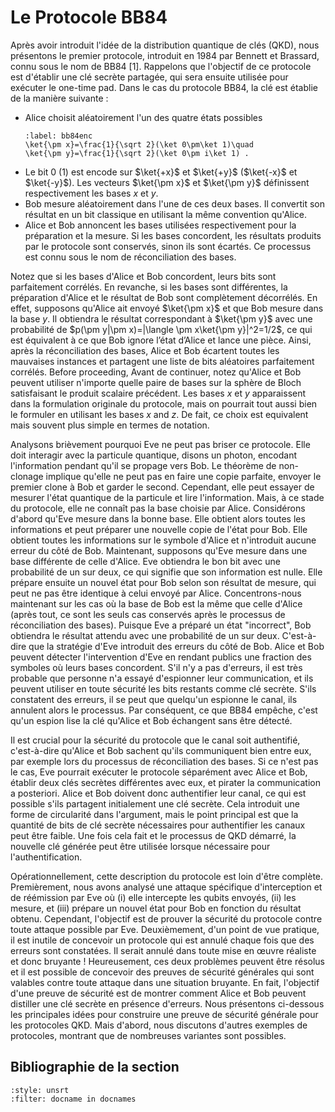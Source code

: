 
# Le Protocole BB84

Après avoir introduit l'idée de la distribution quantique de clés (QKD), nous présentons le premier protocole, introduit en 1984 par Bennett et Brassard, connu sous le nom de BB84 [1]. Rappelons que l'objectif de ce protocole est d'établir une clé secrète partagée, qui sera ensuite utilisée pour exécuter le one-time pad. Dans le cas du protocole BB84, la clé est établie de la manière suivante :
- Alice choisit aléatoirement l'un des quatre états possibles
    ```{math}
    :label: bb84enc
    \ket{\pm x}=\frac{1}{\sqrt 2}(\ket 0\pm\ket 1)\quad
    \ket{\pm y}=\frac{1}{\sqrt 2}(\ket 0\pm i\ket 1) .
    ```
- Le bit 0 (1) est encode sur $\ket{+x}$ et $\ket{+y}$
($\ket{-x}$ et $\ket{-y}$). Les vecteurs $\ket{\pm x}$ et
$\ket{\pm y}$ définissent respectivement les bases $x$ et $y$.
- Bob mesure aléatoirement dans l'une de ces deux bases. Il convertit son résultat en un bit classique en utilisant la même convention qu'Alice.
- Alice et Bob annoncent les bases utilisées respectivement pour la préparation et la mesure. Si les bases concordent, les résultats produits par le protocole sont conservés, sinon ils sont écartés. Ce processus est connu sous le nom de réconciliation des bases.

Notez que si les bases d'Alice et Bob concordent, leurs bits sont parfaitement corrélés. En revanche, si les bases sont différentes, la préparation d'Alice et le résultat de Bob sont complètement décorrélés. En effet, supposons qu'Alice ait envoyé $\ket{\pm x}$ et que Bob mesure dans la base $y$. Il obtiendra le résultat correspondant à  $\ket{\pm y}$ avec une probabilité de $p(\pm y|\pm x)=|\langle \pm x\ket{\pm y}|^2=1/2$, ce qui est équivalent à ce que Bob ignore l’état d’Alice et lance une pièce.
Ainsi, après la réconciliation des bases, Alice et Bob écartent toutes les mauvaises instances et partagent une liste de bits aléatoires parfaitement corrélés. Before proceeding, Avant de continuer, notez qu'Alice et Bob peuvent utiliser n'importe quelle paire de bases sur la sphère de Bloch satisfaisant  le produit scalaire précédent. Les bases $x$ et $y$ apparaissent dans la formulation originale du protocole, mais on pourrait tout aussi bien le formuler en utilisant les bases $x$ and $z$. De fait, ce choix est equivalent mais souvent plus simple en termes de notation.

Analysons brièvement pourquoi Eve ne peut pas briser ce protocole. Elle doit interagir avec la particule quantique, disons un photon, encodant l'information pendant qu'il se propage vers Bob. Le théorème de non-clonage implique qu'elle ne peut pas en faire une copie parfaite, envoyer le premier clone à Bob et garder le second. Cependant, elle peut essayer de mesurer l'état quantique de la particule et lire l'information. Mais, à ce stade du protocole, elle ne connaît pas la base choisie par Alice. Considérons d'abord qu'Eve mesure dans la bonne base. Elle obtient alors toutes les informations et peut préparer une nouvelle copie de l'état pour Bob. Elle obtient toutes les informations sur le symbole d'Alice et n'introduit aucune erreur du côté de Bob. Maintenant, supposons qu'Eve mesure dans une base différente de celle d'Alice. Eve obtiendra le bon bit avec une probabilité de un sur deux, ce qui signifie que son information est nulle. Elle prépare ensuite un nouvel état pour Bob selon son résultat de mesure, qui peut ne pas être identique à celui envoyé par Alice. Concentrons-nous maintenant sur les cas où la base de Bob est la même que celle d'Alice (après tout, ce sont les seuls cas conservés après le processus de réconciliation des bases). Puisque Eve a préparé un état "incorrect", Bob obtiendra le résultat attendu avec une probabilité de un sur deux. C'est-à-dire que la stratégie d'Eve introduit des erreurs du côté de Bob. Alice et Bob peuvent détecter l'intervention d'Eve en rendant publics une fraction des symboles où leurs bases concordent. S'il n'y a pas d'erreurs, il est très probable que personne n'a essayé d'espionner leur communication, et ils peuvent utiliser en toute sécurité les bits restants comme clé secrète. S'ils constatent des erreurs, il se peut que quelqu'un espionne le canal, ils annulent alors le processus. Par conséquent, ce que BB84 empêche, c'est qu'un espion lise la clé qu'Alice et Bob échangent sans être détecté.

Il est crucial pour la sécurité du protocole que le canal soit authentifié, c'est-à-dire qu'Alice et Bob sachent qu'ils communiquent bien entre eux, par exemple lors du processus de réconciliation des bases. Si ce n'est pas le cas, Eve pourrait exécuter le protocole séparément avec Alice et Bob, établir deux clés secrètes différentes avec eux, et pirater la communication a posteriori. Alice et Bob doivent donc authentifier leur canal, ce qui est possible s'ils partagent initialement une clé secrète. Cela introduit une forme de circularité dans l'argument, mais le point principal est que la quantité de bits de clé secrète nécessaires pour authentifier les canaux peut être faible. Une fois cela fait et le processus de QKD démarré, la nouvelle clé générée peut être utilisée lorsque nécessaire pour l'authentification.

Opérationnellement, cette description du protocole est loin d'être complète. Premièrement, nous avons analysé une attaque spécifique d'interception et de réémission par Eve où (i) elle intercepte les qubits envoyés, (ii) les mesure, et (iii) prépare un nouvel état pour Bob en fonction du résultat obtenu. Cependant, l'objectif est de prouver la sécurité du protocole contre toute attaque possible par Eve. Deuxièmement, d'un point de vue pratique, il est inutile de concevoir un protocole qui est annulé chaque fois que des erreurs sont constatées. Il serait annulé dans toute mise en œuvre réaliste et donc bruyante ! Heureusement, ces deux problèmes peuvent être résolus et il est possible de concevoir des preuves de sécurité générales qui sont valables contre toute attaque dans une situation bruyante. En fait, l'objectif d'une preuve de sécurité est de montrer comment Alice et Bob peuvent distiller une clé secrète en présence d'erreurs. Nous présentons ci-dessous les principales idées pour construire une preuve de sécurité générale pour les protocoles QKD. Mais d'abord, nous discutons d'autres exemples de protocoles, montrant que de nombreuses variantes sont possibles.

## Bibliographie de la section
```{bibliography}
:style: unsrt
:filter: docname in docnames
```



